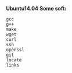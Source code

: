 **Ubuntu14.04**
**Some soft:**

```vim	
gcc	
g++	 
make
wget
curl	
ssh	
openssl
git
locate
links
```
